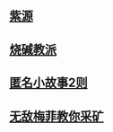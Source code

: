 ## [紫源](wall/ziyuan.md)

## [烧碱教派](wall/shaojianjiaopai.md)

## [匿名小故事2则](wall/niminggushi.md)

## [无敌梅菲教你采矿](wall/meifei.md)